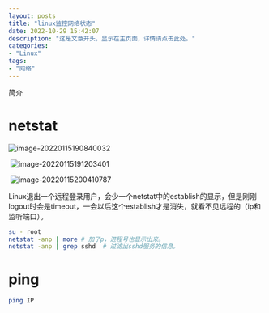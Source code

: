 ```yaml
---
layout: posts
title: "linux监控网络状态"
date: 2022-10-29 15:42:07
description: "这是文章开头，显示在主页面，详情请点击此处。"
categories: 
- "Linux"
tags:
- "网络"
---
```


简介 <!--more-->

# netstat

![image-20220115190840032](%E7%9B%91%E6%8E%A7%E7%BD%91%E7%BB%9C%E7%8A%B6%E6%80%81.assets/image-20220115190840032-7030645.png)

​		![image-20220115191203401](%E7%9B%91%E6%8E%A7%E7%BD%91%E7%BB%9C%E7%8A%B6%E6%80%81.assets/image-20220115191203401.png)

​		![image-20220115200410787](%E7%9B%91%E6%8E%A7%E7%BD%91%E7%BB%9C%E7%8A%B6%E6%80%81.assets/image-20220115200410787.png)

​		Linux退出一个远程登录用户，会少一个netstat中的establish的显示，但是刚刚logout时会是timeout，一会以后这个establish才是消失，就看不见远程的（ip和监听端口）。

```bash 
su - root 
netstat -anp | more # 加了p，进程号也显示出来。
netstat -anp | grep sshd  # 过滤出sshd服务的信息。
```

# ping

```bash
ping IP
```

​	